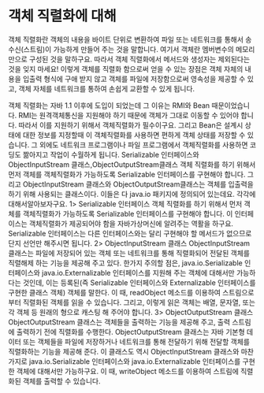 # 객체 직렬화에 대해

객체 직렬화란 객체의 내용을 바이트 단위로 변환하여 파일 또는 네트워크를 통해서 송수신(스트림)이 가능하게 만들어 주는 것을 말합니다.
여기서 객체란 멤버변수의 메모리만으로 구성된 것을 말하구요.
따라서 객체 직렬화에서 메서드와 생성자는 제외된다는 것을 잊지 마세요!
이렇게 객체를 직렬화 함으로써 얻을 수 있는 장점은 객체 자체의 내용을 입출력 형식에 구애 받지 않고
객체를 파일에 저장함으로써 영속성을 제공할 수 있고, 객체 자체를 네트워크를 통하여 손쉽게 교환할 수 있게 됩니다.

객체 직렬화는 자바 1.1 이후에 도입이 되었는데 그 이유는 RMI와 Bean 때문이었습니다.
RMI는 원격객체통신을 지원해야 하기 때문에 객체가 그대로 이동할 수 있어야 합니다.
따라서 이를 지원하기 위해서 객체직렬화가 필수이구요.
그리고 Bean은 설계시 상태에 대한 정보를 지정할때 이 객체직렬화를 사용하면 편하게 객체 상태를
저장할 수 있습니다.
그 외에도 네트워크 프로그램이나 파일 프로그램에서 객체직렬화를 사용하면
코딩도 짦아지고 작업이 수월하게 됩니다.
Serializable 인터페이스와 ObjectInputStream 클래스,ObjectOutputStream클래스
객체 직렬화를 하기 위해서 먼저 객체를 객체직렬화가 가능하도록 Serializable 인터페이스를 구현해야 합니다.
그리고 ObjectInputStream 클래스와 ObjectOutputStream클래스는 객체를 입출력을 하기 위해 사용되는
클래스이다. 이들은 다 java.io 패키지에 정의되어 있는데요. 각각에 대해서알아보자구요.
1> Serializable 인터페이스
객체 직렬화를 하기 위해서 먼저 객체를 객체직렬화가 가능하도록 Serializable 인터페이스를 구현해야 합니다.
이 인터페이스는 객체직렬화가 제공되어야 함을 자바가상머신에 알려주는 역활을 하구요.
Serializable 인터페이스는 다른 인터페이스와는 달리 구현해야 할 메서드가 없으므로
단지 선언만 해주시면 됩니다.
2> ObjectInputStream 클래스
ObjectInputStream 클래스는 파일에 저장되어 있는 객체 또는 네트워크를 통해 직렬화되어
전달된 객체를 직렬해제 하는 기능을 제공해 주고 있다.
한가지 주의할 점은, java.io.Serializable 인터페이스와 java.io.Externalizable 인터페이스를 지원해 주는
객체에 대해서만 가능하다는 것인데, 이는 등록된(즉 Serializable 인터페이스와 Externalizable 인터페이스를
구현한 클래스 객체) 객체를 말한다. 이 때, readObject 메소드를 이용하여 스트림으로부터 직렬화된 객체를
읽을 수 있습니다. 그리고, 이렇게 읽은 객체는 배열, 문자열, 또는 각 객체 등
원래의 형으로 캐스팅 해 주어야 합니다.
3> ObjectOutputStream 클래스
ObjectOutputStream 클래스는 객체들을 출력하는 기능을 제공해 주고,
출력 스트림에 출력하기 전에 직렬화를 수행한다.
ObjectOutputStream 클래스는 자바 기본형 데이터 또는 객체들을 파일에 저장하거나 네트워크를 통해
전달하기 위해 전달할 객체를 직렬화하는 기능을 제공해 준다. 이 클래스도 역시 ObjectInputStream 클래스와
마찬가지로 java.io.Serializable 인터페이스와 java.io.Externalizable 인터페이스를 구현한 객체에 대해서만
가능하구요. 이 때, writeObject 메소드를 이용하여 스트림에 직렬화된 객체를 출력할 수 있습니다.
